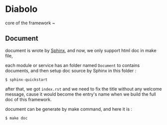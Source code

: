 # Diabolo
core of the framework ~

## Document
document is wrote by [Sphinx](http://www.sphinx-doc.org/en/master/), and now, we only support html doc in make file,

each module or service has an folder named `Document` to contains documents, 
and then setup doc source by Sphinx in this folder :

```
$ sphinx-quickstart
````

after that, we got `index.rst` and we need to fix the title without any welcome message, cause it would 
become the entry's name when we build the full doc of this framework.

document can be generate by make command, and here it is :

```
$ make doc
```
